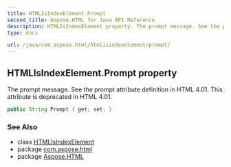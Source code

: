 ```yaml
---
title: HTMLIsIndexElement.Prompt
second_title: Aspose.HTML for Java API Reference
description: HTMLIsIndexElement property. The prompt message. See the prompt attribute definition in HTML 4.01. This attribute is deprecated in HTML 4.01
type: docs

url: /java/com.aspose.html/htmlisindexelement/prompt/
---
```

## HTMLIsIndexElement.Prompt property

The prompt message. See the prompt attribute definition in HTML 4.01. This attribute is deprecated in HTML 4.01.

```java
public String Prompt { get; set; }
```

### See Also

* class [HTMLIsIndexElement](../)
* package [com.aspose.html](../../../com.aspose.html/)
* package [Aspose.HTML](../../../)
